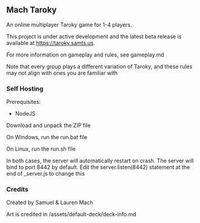 ## Mach Taroky
An online multiplayer Taroky game for 1-4 players.

This project is under active development and the latest beta release is available at https://taroky.samts.us.

For more information on gameplay and rules, see gameplay.md

Note that every group plays a different variation of Taroky, and these rules may not align with ones you are familiar with

### Self Hosting

Prerequisites: 

- NodeJS

Download and unpack the ZIP file

On Windows, run the run.bat file

On Linux, run the run.sh file

In both cases, the server will automatically restart on crash. The server will bind to port 8442 by default. Edit the server.listen(8442) statement at the end of _server.js to change this

### Credits

Created by Samuel & Lauren Mach

Art is credited in /assets/default-deck/deck-info.md